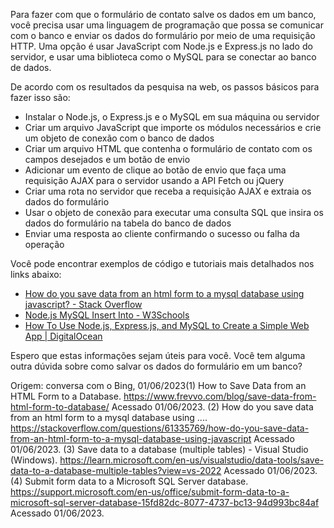Para fazer com que o formulário de contato salve os dados em um banco, você precisa usar uma linguagem de programação que possa se comunicar com o banco e enviar os dados do formulário por meio de uma requisição HTTP. Uma opção é usar JavaScript com Node.js e Express.js no lado do servidor, e usar uma biblioteca como o MySQL para se conectar ao banco de dados.

De acordo com os resultados da pesquisa na web, os passos básicos para fazer isso são:

- Instalar o Node.js, o Express.js e o MySQL em sua máquina ou servidor
- Criar um arquivo JavaScript que importe os módulos necessários e crie um objeto de conexão com o banco de dados
- Criar um arquivo HTML que contenha o formulário de contato com os campos desejados e um botão de envio
- Adicionar um evento de clique ao botão de envio que faça uma requisição AJAX para o servidor usando a API Fetch ou jQuery
- Criar uma rota no servidor que receba a requisição AJAX e extraia os dados do formulário
- Usar o objeto de conexão para executar uma consulta SQL que insira os dados do formulário na tabela do banco de dados
- Enviar uma resposta ao cliente confirmando o sucesso ou falha da operação

Você pode encontrar exemplos de código e tutoriais mais detalhados nos links abaixo:

- [How do you save data from an html form to a mysql database using javascript? - Stack Overflow](https://stackoverflow.com/questions/61335769/how-do-you-save-data-from-an-html-form-to-a-mysql-database-using-javascript)
- [Node.js MySQL Insert Into - W3Schools](https://www.w3schools.com/nodejs/nodejs_mysql_insert.asp)
- [How To Use Node.js, Express.js, and MySQL to Create a Simple Web App | DigitalOcean](https://www.digitalocean.com/community/tutorials/how-to-use-node-js-express-js-and-mysql-to-create-a-simple-web-app)

Espero que estas informações sejam úteis para você. Você tem alguma outra dúvida sobre como salvar os dados do formulário em um banco?

Origem: conversa com o Bing, 01/06/2023(1) How to Save Data from an HTML Form to a Database. https://www.frevvo.com/blog/save-data-from-html-form-to-database/ Acessado 01/06/2023.
(2) How do you save data from an html form to a mysql database using .... https://stackoverflow.com/questions/61335769/how-do-you-save-data-from-an-html-form-to-a-mysql-database-using-javascript Acessado 01/06/2023.
(3) Save data to a database (multiple tables) - Visual Studio (Windows). https://learn.microsoft.com/en-us/visualstudio/data-tools/save-data-to-a-database-multiple-tables?view=vs-2022 Acessado 01/06/2023.
(4) Submit form data to a Microsoft SQL Server database. https://support.microsoft.com/en-us/office/submit-form-data-to-a-microsoft-sql-server-database-15fd82dc-8077-4737-bc13-94d993bc84af Acessado 01/06/2023.